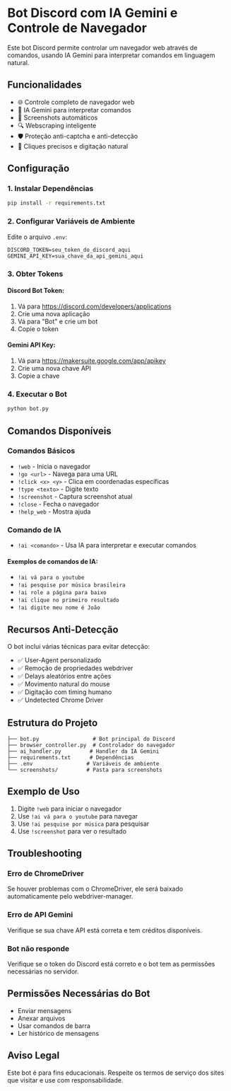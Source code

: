# Bot Discord com IA Gemini e Controle de Navegador

Este bot Discord permite controlar um navegador web através de comandos, usando IA Gemini para interpretar comandos em linguagem natural.

## Funcionalidades

- 🌐 Controle completo de navegador web
- 🤖 IA Gemini para interpretar comandos
- 📸 Screenshots automáticos
- 🔍 Webscraping inteligente
- 🛡️ Proteção anti-captcha e anti-detecção
- 🎯 Cliques precisos e digitação natural

## Configuração

### 1. Instalar Dependências

```bash
pip install -r requirements.txt
```

### 2. Configurar Variáveis de Ambiente

Edite o arquivo `.env`:

```env
DISCORD_TOKEN=seu_token_do_discord_aqui
GEMINI_API_KEY=sua_chave_da_api_gemini_aqui
```

### 3. Obter Tokens

#### Discord Bot Token:
1. Vá para https://discord.com/developers/applications
2. Crie uma nova aplicação
3. Vá para "Bot" e crie um bot
4. Copie o token

#### Gemini API Key:
1. Vá para https://makersuite.google.com/app/apikey
2. Crie uma nova chave API
3. Copie a chave

### 4. Executar o Bot

```bash
python bot.py
```

## Comandos Disponíveis

### Comandos Básicos
- `!web` - Inicia o navegador
- `!go <url>` - Navega para uma URL
- `!click <x> <y>` - Clica em coordenadas específicas
- `!type <texto>` - Digite texto
- `!screenshot` - Captura screenshot atual
- `!close` - Fecha o navegador
- `!help_web` - Mostra ajuda

### Comando de IA
- `!ai <comando>` - Usa IA para interpretar e executar comandos

#### Exemplos de comandos de IA:
- `!ai vá para o youtube`
- `!ai pesquise por música brasileira`
- `!ai role a página para baixo`
- `!ai clique no primeiro resultado`
- `!ai digite meu nome é João`

## Recursos Anti-Detecção

O bot inclui várias técnicas para evitar detecção:

- ✅ User-Agent personalizado
- ✅ Remoção de propriedades webdriver
- ✅ Delays aleatórios entre ações
- ✅ Movimento natural do mouse
- ✅ Digitação com timing humano
- ✅ Undetected Chrome Driver

## Estrutura do Projeto

```
├── bot.py                 # Bot principal do Discord
├── browser_controller.py  # Controlador do navegador
├── ai_handler.py         # Handler da IA Gemini
├── requirements.txt      # Dependências
├── .env                 # Variáveis de ambiente
└── screenshots/         # Pasta para screenshots
```

## Exemplo de Uso

1. Digite `!web` para iniciar o navegador
2. Use `!ai vá para o youtube` para navegar
3. Use `!ai pesquise por música` para pesquisar
4. Use `!screenshot` para ver o resultado

## Troubleshooting

### Erro de ChromeDriver
Se houver problemas com o ChromeDriver, ele será baixado automaticamente pelo webdriver-manager.

### Erro de API Gemini
Verifique se sua chave API está correta e tem créditos disponíveis.

### Bot não responde
Verifique se o token do Discord está correto e o bot tem as permissões necessárias no servidor.

## Permissões Necessárias do Bot

- Enviar mensagens
- Anexar arquivos
- Usar comandos de barra
- Ler histórico de mensagens

## Aviso Legal

Este bot é para fins educacionais. Respeite os termos de serviço dos sites que visitar e use com responsabilidade.